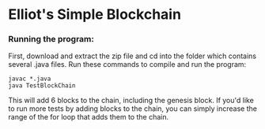 # Elliot's Simple Blockchain

### Running the program:
First, download and extract the zip file and cd into the folder which contains several .java files. 
Run these commands to compile and run the program:
```agsl
javac *.java
java TestBlockChain
```
This will add 6 blocks to the chain, including the genesis block.
If you'd like to run more tests by adding blocks to the chain, you
can simply increase the range of the for loop that adds them to
the chain. 